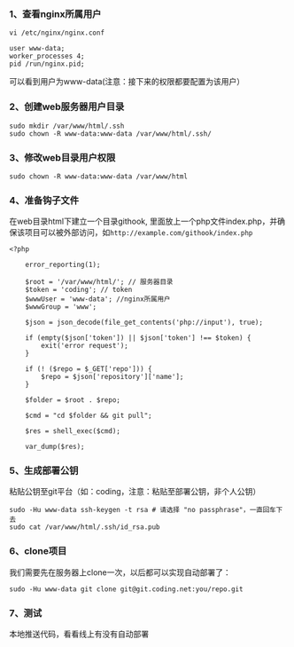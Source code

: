 ### 1、查看nginx所属用户

    vi /etc/nginx/nginx.conf
    
    user www-data;
    worker_processes 4;
    pid /run/nginx.pid;

  可以看到用户为www-data(注意：接下来的权限都要配置为该用户）

### 2、创建web服务器用户目录

    sudo mkdir /var/www/html/.ssh
    sudo chown -R www-data:www-data /var/www/html/.ssh/
 
### 3、修改web目录用户权限

    sudo chown -R www-data:www-data /var/www/html
  
### 4、准备钩子文件
 
 在web目录html下建立一个目录githook, 里面放上一个php文件index.php，并确保该项目可以被外部访问，如`http://example.com/githook/index.php`
  
    <?php

        error_reporting(1);

        $root = '/var/www/html/'; // 服务器目录
        $token = 'coding'; // token
        $wwwUser = 'www-data'; //nginx所属用户
        $wwwGroup = 'www';

        $json = json_decode(file_get_contents('php://input'), true);

        if (empty($json['token']) || $json['token'] !== $token) {
            exit('error request');
        }

        if (! ($repo = $_GET['repo'])) {
            $repo = $json['repository']['name'];
        }

        $folder = $root . $repo;

        $cmd = "cd $folder && git pull";

        $res = shell_exec($cmd);

        var_dump($res);

  
### 5、生成部署公钥

  粘贴公钥至git平台（如：coding，注意：粘贴至部署公钥，非个人公钥）
  
    sudo -Hu www-data ssh-keygen -t rsa # 请选择 "no passphrase"，一直回车下去
    sudo cat /var/www/html/.ssh/id_rsa.pub
  

  
 
### 6、clone项目
    
  我们需要先在服务器上clone一次，以后都可以实现自动部署了：
  
    sudo -Hu www-data git clone git@git.coding.net:you/repo.git
  
### 7、测试

  本地推送代码，看看线上有没有自动部署

